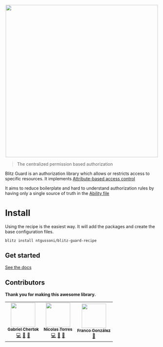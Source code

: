 <p align="center">
 <img src="blitz-guard.png" width="500px" />
</p>

> The centralized permission based authorization

Blitz Guard is an authorization library which allows or restricts access to specific resources.
It implements [Attribute-based access control](https://en.wikipedia.org/wiki/Attribute-based_access_control)

It aims to reduce boilerplate and hard to understand authorization rules by having only a single source of truth in the [Ability file](ability-file)

# Install

Using the recipe is the easiest way. It will add the packages and create the base configuration files.

`blitz install ntgussoni/blitz-guard-recipe`

## Get started

[See the docs](https://ntgussoni.github.io/blitz-guard/docs/)

## Contributors

**Thank you for making this awesome library.**

 <!-- ALL-CONTRIBUTORS-LIST:START - Do not remove or modify this section -->
<!-- prettier-ignore-start -->
<!-- markdownlint-disable -->
<table>
  <tr>
    <td align="center"><a href="https://github.com/cherta"><img src="https://avatars2.githubusercontent.com/u/373454?v=4?s=80" width="80px;" alt=""/><br /><sub><b>Gabriel Chertok</b></sub></a><br /><a href="https://github.com/ntgussoni/blitz-guard/commits?author=cherta" title="Code">💻</a> <a href="https://github.com/ntgussoni/blitz-guard/issues?q=author%3Acherta" title="Bug reports">🐛</a> <a href="https://github.com/ntgussoni/blitz-guard/commits?author=cherta" title="Documentation">📖</a></td>
    <td align="center"><a href="https://github.com/ntgussoni"><img src="https://avatars0.githubusercontent.com/u/10161067?v=4?s=80" width="80px;" alt=""/><br /><sub><b>Nicolas Torres</b></sub></a><br /><a href="https://github.com/ntgussoni/blitz-guard/commits?author=ntgussoni" title="Code">💻</a> <a href="https://github.com/ntgussoni/blitz-guard/issues?q=author%3Antgussoni" title="Bug reports">🐛</a> <a href="https://github.com/ntgussoni/blitz-guard/commits?author=ntgussoni" title="Documentation">📖</a></td>
    <td align="center"><a href="https://github.com/Fralez"><img src="https://avatars.githubusercontent.com/u/40028772?v=4?s=80" width="80px;" alt=""/><br /><sub><b>Franco González</b></sub></a><br /><a href="https://github.com/ntgussoni/blitz-guard/commits?author=Fralez" title="Documentation">📖</a></td>
  </tr>
</table>

<!-- markdownlint-restore -->
<!-- prettier-ignore-end -->

<!-- ALL-CONTRIBUTORS-LIST:END -->
